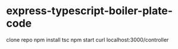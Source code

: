 # express-typescript-boiler-plate-code


clone repo
npm install
tsc
npm start
curl localhost:3000/controller
